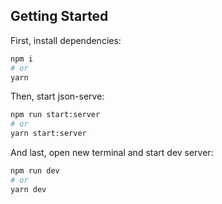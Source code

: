 <!-- This is a [Next.js](https://nextjs.org/) project bootstrapped with [`create-next-app`](https://github.com/vercel/next.js/tree/canary/packages/create-next-app). -->

## Getting Started

First, install dependencies:

```bash
npm i
# or
yarn
```

Then, start json-serve:

```bash
npm run start:server
# or
yarn start:server
```

And last, open new terminal and start dev server:

```bash
npm run dev
# or
yarn dev
```
